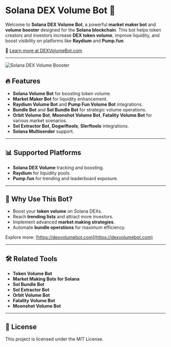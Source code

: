 # Solana DEX Volume Bot 🚀

Welcome to **Solana DEX Volume Bot**, a powerful **market maker bot** and **volume booster** designed for the **Solana blockchain**. This bot helps token creators and investors increase **DEX token volume**, improve liquidity, and boost visibility on platforms like **Raydium** and **Pump.fun**.

🔗 [Learn more at DEXVolumeBot.com](https://dexvolumebot.com/)

---
![Solana DEX Volume Booster](https://i.imgur.com/xI9QzJY.png)



## 🔥 Features

- **Solana Volume Bot** for boosting token volume.
- **Market Maker Bot** for liquidity enhancement.
- **Raydium Volume Bot** and **Pump Fun Volume Bot** integrations.
- **Bundle Bot** and **Sol Bundle Bot** for strategic volume operations.
- **Orbit Volume Bot**, **Moonshot Volume Bot**, **Fatality Volume Bot** for various market scenarios.
- **Sol Extractor Bot**, **Dogwiftools**, **Slerftools** integrations.
- **Solana Multisender** support.

---

## 📊 Supported Platforms

- **Solana DEX Volume** tracking and boosting.
- **Raydium** for liquidity pools.
- **Pump.fun** for trending and leaderboard exposure.

---

## 🎯 Why Use This Bot?

- Boost your **token volume** on Solana DEXs.
- Reach **trending lists** and attract more investors.
- Implement advanced **market making strategies**.
- Automate **bundle operations** for maximum efficiency.

Explore more: [https://dexvolumebot.com](https://dexvolumebot.com)

---

## 🛠️ Related Tools

- **Token Volume Bot**
- **Market Making Bots for Solana**
- **Sol Bundle Bot**
- **Sol Extractor Bot**
- **Orbit Volume Bot**
- **Fatality Volume Bot**
- **Moonshot Volume Bot**

---

## 📜 License

This project is licensed under the MIT License.
